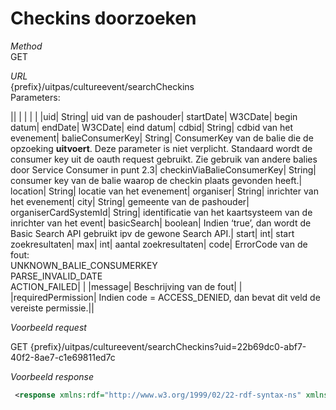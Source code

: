 ---
---

# Checkins doorzoeken

_Method_<br> GET

_URL_<br> {prefix}/uitpas/cultureevent/searchCheckins<br> Parameters:

 

|| | | | |
|uid| String| uid van de pashouder| startDate| W3CDate| begin datum| endDate| W3CDate| eind datum| cdbid| String| cdbid van het evenement| balieConsumerKey| String| ConsumerKey van de balie die de opzoeking **uitvoert**. Deze parameter is niet verplicht. Standaard wordt de consumer key uit de oauth request gebruikt. Zie gebruik van andere balies door Service Consumer in punt 2.3| checkinViaBalieConsumerKey| String| consumer key van de balie waarop de checkin plaats gevonden heeft.| location| String| locatie van het evenement| organiser| String| inrichter van het evenement| city| String| gemeente van de pashouder| organiserCardSystemId| String| identificatie van het kaartsysteem van de inrichter van het event| basicSearch| boolean| Indien ‘true’, dan wordt de Basic Search API gebruikt ipv de gewone Search API.| start| int| start zoekresultaten| max| int| aantal zoekresultaten| code| ErrorCode van de fout:<br> UNKNOWN\_BALIE\_CONSUMERKEY<br> PARSE\_INVALID\_DATE<br> ACTION\_FAILED| |
|message| Beschrijving van de fout| |
|requiredPermission| Indien code = ACCESS\_DENIED, dan bevat dit veld de vereiste permissie.||

_Voorbeeld request_

GET {prefix}/uitpas/cultureevent/searchCheckins?uid=22b69dc0-abf7-40f2-8ae7-c1e69811ed7c

_Voorbeeld response_


~~~xml
 <response xmlns:rdf="http://www.w3.org/1999/02/22-rdf-syntax-ns" xmlns:foaf="http://xmlns.com/foaf/0.1/" xmlns:cdb="http://www.cultuurdatabank.com/XMLSchema/CdbXSD/3.1/FINAL" xmlns:geo="http://www.w3.org/2003/01/geo/wgs84_pos#">     <checkinActivities>          <checkinActivity>             <type>12</type>             <contentType>event</contentType>             <createdViaId>5C9C73D3-E82F-E7B3-44161E6E3802E64F</createdViaId>             <createdVia>'t Gasthuys - Stedelijk Museum Aalst</createdVia>             <creationDate>2015-06-29T11:44Z</creationDate>             <depiction>//media.uitid.be/fis/rest/download/ce126667652776f0e9e55160f12f5478/uiv/picture-15835.jpg</depiction>             <id>57b00f28-dfff-4f09-90c4-08a6d313fc5c</id>             <nick>EllenVan</nick>             <nodeID>389FA8E8-D766-B566-E24BF8EF8413B7C7</nodeID>             <nodeTitle>'t Gasthuys - Stedelijk Museum Aalst</nodeTitle>             <points>1.000</points>             <private>false</private>             <userId>22b69dc0-abf7-40f2-8ae7-c1e69811ed7c</userId>             <eventLocationLat>50.937940</eventLocationLat>             <eventLocationLon>4.043132</eventLocationLon>             <firstName>Ellen</firstName>             <secondName>middlename</secondName>             <gender>FEMALE</gender>             <kansenStatuut>false</kansenStatuut>             <lastName>Vanmaele</lastName>             <organiser>'t Gasthuys - Stedelijk Museum Aalst</organiser>             <organiserCardSystems>                 <organiserCardSystem>1</organiserCardSystem>             </organiserCardSystems>             <userHomeCity>Brussel</userHomeCity>             <userHomeLocationLat>50.857746</userHomeLocationLat>             <userHomeLocationLon>4.3463604</userHomeLocationLon>             <userPoints>10.550</userPoints>         </checkinActivity>         <checkinActivity>             <type>12</type>             <contentType>event</contentType>             <createdViaId>5C9C73D3-E82F-E7B3-44161E6E3802E64F</createdViaId>             <createdVia>'t Gasthuys - Stedelijk Museum Aalst</createdVia>             <creationDate>2015-06-24T11:58Z</creationDate>             <depiction>//media.uitid.be/fis/rest/download/ce126667652776f0e9e55160f12f5478/uiv/picture-15835.jpg</depiction>             <id>ddca6024-680e-4140-8263-1ee1164d6351</id>             <nick>EllenVan</nick>             <nodeID>389FA8E8-D766-B566-E24BF8EF8413B7C7</nodeID>             <nodeTitle>'t Gasthuys - Stedelijk Museum Aalst</nodeTitle>             <points>1.000</points>             <private>false</private>             <userId>22b69dc0-abf7-40f2-8ae7-c1e69811ed7c</userId>             <eventLocationLat>50.937940</eventLocationLat>             <eventLocationLon>4.043132</eventLocationLon>             <firstName>Ellen</firstName>             <secondName>middlename</secondName>             <gender>FEMALE</gender>             <kansenStatuut>false</kansenStatuut>             <lastName>Vanmaele</lastName>             <organiser>'t Gasthuys - Stedelijk Museum Aalst</organiser>             <organiserCardSystems>                 <organiserCardSystem>1</organiserCardSystem>             </organiserCardSystems>             <userHomeCity>Brussel</userHomeCity>             <userHomeLocationLat>50.857746</userHomeLocationLat>             <userHomeLocationLon>4.3463604</userHomeLocationLon>             <userPoints>10.550</userPoints>         </checkinActivity>      </checkinActivities>     <total>2</total>
~~~
